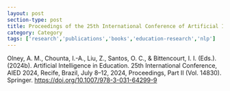 ```yaml
---
layout: post
section-type: post
title: Proceedings of the 25th International Conference of Artificial Intelligence in Education (Main Track, Vol 2)
category: Category
tags: ['research','publications','books','education-research','nlp']
---
```

Olney, A. M., Chounta, I.-A., Liu, Z., Santos, O. C., & Bittencourt, I. I. (Eds.). (2024b). Artificial Intelligence in Education. 25th International Conference, AIED 2024, Recife, Brazil, July 8–12, 2024, Proceedings, Part II (Vol. 14830). Springer. https://doi.org/10.1007/978-3-031-64299-9